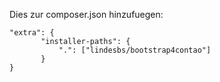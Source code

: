 Dies zur composer.json hinzufuegen:

 ```
 "extra": {
        "installer-paths": {
            ".": ["lindesbs/bootstrap4contao"]
        }
 }
 ```
